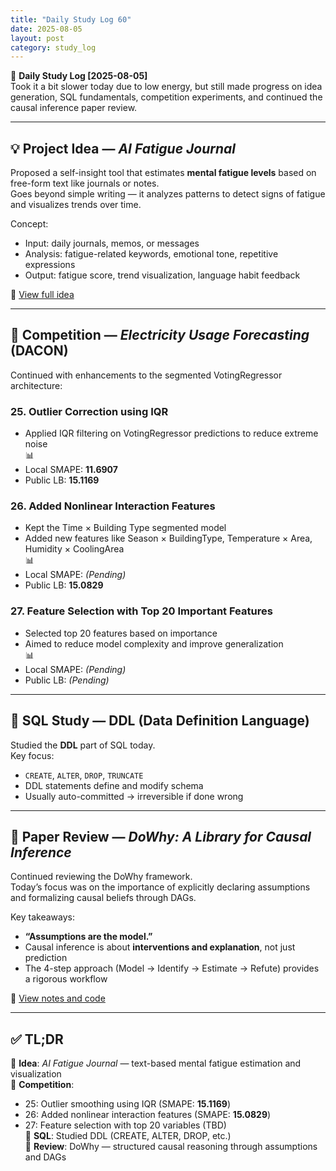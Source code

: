 ```yaml
---
title: "Daily Study Log 60"
date: 2025-08-05
layout: post
category: study_log
---
```


🧠 **Daily Study Log [2025-08-05]**  
Took it a bit slower today due to low energy, but still made progress on idea generation, SQL fundamentals, competition experiments, and continued the causal inference paper review.

---

## 💡 Project Idea — *AI Fatigue Journal*

Proposed a self-insight tool that estimates **mental fatigue levels** based on free-form text like journals or notes.  
Goes beyond simple writing — it analyzes patterns to detect signs of fatigue and visualizes trends over time.

Concept:
- Input: daily journals, memos, or messages
- Analysis: fatigue-related keywords, emotional tone, repetitive expressions
- Output: fatigue score, trend visualization, language habit feedback

🔗 [View full idea](https://github.com/hojjang98/ideas/blob/main/self-insight/ai_fatigue_journal.md)

---

## 🧪 Competition — *Electricity Usage Forecasting* (DACON)

Continued with enhancements to the segmented VotingRegressor architecture:

### 25. Outlier Correction using IQR  
- Applied IQR filtering on VotingRegressor predictions to reduce extreme noise  
📊  
- Local SMAPE: **11.6907**  
- Public LB: **15.1169**

### 26. Added Nonlinear Interaction Features  
- Kept the Time × Building Type segmented model  
- Added new features like Season × BuildingType, Temperature × Area, Humidity × CoolingArea  
📊  
- Local SMAPE: *(Pending)*  
- Public LB: **15.0829**

### 27. Feature Selection with Top 20 Important Features  
- Selected top 20 features based on importance  
- Aimed to reduce model complexity and improve generalization  
📊  
- Local SMAPE: *(Pending)*  
- Public LB: *(Pending)*

---

## 🧮 SQL Study — DDL (Data Definition Language)

Studied the **DDL** part of SQL today.  
Key focus:  
- `CREATE`, `ALTER`, `DROP`, `TRUNCATE`  
- DDL statements define and modify schema  
- Usually auto-committed → irreversible if done wrong  

---

## 📖 Paper Review — *DoWhy: A Library for Causal Inference*

Continued reviewing the DoWhy framework.  
Today’s focus was on the importance of explicitly declaring assumptions and formalizing causal beliefs through DAGs.

Key takeaways:
- **“Assumptions are the model.”**  
- Causal inference is about **interventions and explanation**, not just prediction  
- The 4-step approach (Model → Identify → Estimate → Refute) provides a rigorous workflow

📂 [View notes and code](https://hojjang98.github.io/paper_review/do-why/)

---

## ✅ TL;DR

📍 **Idea**: *AI Fatigue Journal* — text-based mental fatigue estimation and visualization  
📍 **Competition**:  
- 25: Outlier smoothing using IQR (SMAPE: **15.1169**)  
- 26: Added nonlinear interaction features (SMAPE: **15.0829**)  
- 27: Feature selection with top 20 variables (TBD)  
📍 **SQL**: Studied DDL (CREATE, ALTER, DROP, etc.)  
📍 **Review**: DoWhy — structured causal reasoning through assumptions and DAGs

